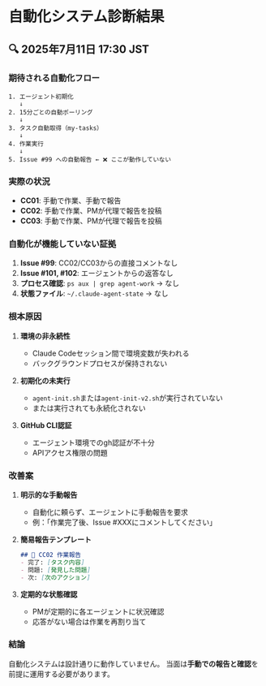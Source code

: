 # 自動化システム診断結果

## 🔍 2025年7月11日 17:30 JST

### 期待される自動化フロー
```
1. エージェント初期化
   ↓
2. 15分ごとの自動ポーリング
   ↓
3. タスク自動取得（my-tasks）
   ↓
4. 作業実行
   ↓
5. Issue #99 への自動報告 ← ❌ ここが動作していない
```

### 実際の状況
- **CC01**: 手動で作業、手動で報告
- **CC02**: 手動で作業、PMが代理で報告を投稿
- **CC03**: 手動で作業、PMが代理で報告を投稿

### 自動化が機能していない証拠
1. **Issue #99**: CC02/CC03からの直接コメントなし
2. **Issue #101, #102**: エージェントからの返答なし
3. **プロセス確認**: `ps aux | grep agent-work` → なし
4. **状態ファイル**: `~/.claude-agent-state` → なし

### 根本原因
1. **環境の非永続性**
   - Claude Codeセッション間で環境変数が失われる
   - バックグラウンドプロセスが保持されない

2. **初期化の未実行**
   - `agent-init.sh`または`agent-init-v2.sh`が実行されていない
   - または実行されても永続化されない

3. **GitHub CLI認証**
   - エージェント環境でのgh認証が不十分
   - APIアクセス権限の問題

### 改善案
1. **明示的な手動報告**
   - 自動化に頼らず、エージェントに手動報告を要求
   - 例：「作業完了後、Issue #XXXにコメントしてください」

2. **簡易報告テンプレート**
   ```markdown
   ## 🤖 CC02 作業報告
   - 完了: [タスク内容]
   - 問題: [発見した問題]
   - 次: [次のアクション]
   ```

3. **定期的な状態確認**
   - PMが定期的に各エージェントに状況確認
   - 応答がない場合は作業を再割り当て

### 結論
自動化システムは設計通りに動作していません。
当面は**手動での報告と確認**を前提に運用する必要があります。